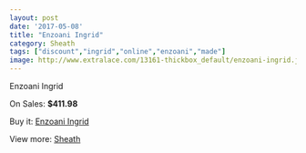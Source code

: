 ```yaml
---
layout: post
date: '2017-05-08'
title: "Enzoani Ingrid"
category: Sheath
tags: ["discount","ingrid","online","enzoani","made"]
image: http://www.extralace.com/13161-thickbox_default/enzoani-ingrid.jpg
---
```

Enzoani Ingrid

On Sales: **$411.98**
<a href="https://www.extralace.com/sheath/6202-enzoani-ingrid.html"><amp-img layout="responsive" width="600" height="600" src="//www.extralace.com/13161-thickbox_default/enzoani-ingrid.jpg" alt="Enzoani Ingrid 0" /></a>
<a href="https://www.extralace.com/sheath/6202-enzoani-ingrid.html"><amp-img layout="responsive" width="600" height="600" src="//www.extralace.com/13163-thickbox_default/enzoani-ingrid.jpg" alt="Enzoani Ingrid 1" /></a>
<a href="https://www.extralace.com/sheath/6202-enzoani-ingrid.html"><amp-img layout="responsive" width="600" height="600" src="//www.extralace.com/13162-thickbox_default/enzoani-ingrid.jpg" alt="Enzoani Ingrid 2" /></a>

Buy it: [Enzoani Ingrid](https://www.extralace.com/sheath/6202-enzoani-ingrid.html "Enzoani Ingrid")

View more: [Sheath](https://www.extralace.com/7-sheath "Sheath")